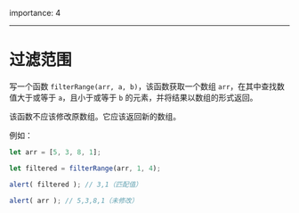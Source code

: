importance: 4

---

# 过滤范围

写一个函数 `filterRange(arr, a, b)`，该函数获取一个数组 `arr`，在其中查找数值大于或等于 `a`，且小于或等于 `b` 的元素，并将结果以数组的形式返回。

该函数不应该修改原数组。它应该返回新的数组。

例如：

```js
let arr = [5, 3, 8, 1];

let filtered = filterRange(arr, 1, 4); 

alert( filtered ); // 3,1（匹配值）

alert( arr ); // 5,3,8,1（未修改）
```

